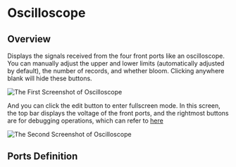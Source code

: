<script setup lang="ts">
import ElectricConnection from "../../../components/ElectricElement/ElectricConnection";
import ElectricConnectorType from "../../../components/ElectricElement/ElectricConnectorType";
import ElectricConnectorDirection from "../../../components/ElectricElement/ElectricConnectorDirection";
import ElectricConnectionDisplayMode from "../../../components/ElectricElement/ElectricConnectionDisplayMode";
import IOPort from "../../../components/ElectricElement/IOPort";
import ElectricElement from "../../../components/ElectricElement/ElectricElement.vue";

let connections = [
    new ElectricConnection(ElectricConnectorDirection.Top, ElectricConnectorType.Input, ElectricConnectionDisplayMode.Hide, [
        new IOPort(1, 32, "Display <span style='color: lime; background-color: var(--grayA10);'>Green</span> Wave", "")
    ], false, true),
    new ElectricConnection(ElectricConnectorDirection.Right, ElectricConnectorType.Input, ElectricConnectionDisplayMode.Hide, [
        new IOPort(1, 32, "Display <span style='color: cyan; background-color: var(--grayA10);'>Cyan</span> Wave", "")
    ], false, true),
        new ElectricConnection(ElectricConnectorDirection.Bottom, ElectricConnectorType.Input, ElectricConnectionDisplayMode.Hide, [
        new IOPort(1, 32, "Display <span style='color: red; background-color: var(--grayA6);'>Red</span> Wave", "")
    ], false, true),
    new ElectricConnection(ElectricConnectorDirection.Left, ElectricConnectorType.Input, ElectricConnectionDisplayMode.Hide, [
        new IOPort(1, 32, "Display <span style='color: yellow; background-color: var(--grayA8);'>Yellow</span> Wave", "")
    ], false, true),
        new ElectricConnection(ElectricConnectorDirection.In, ElectricConnectorType.Input, ElectricConnectionDisplayMode.Hide, [
        new IOPort(1, 32, "Clock", "When this port is not connected, any input change at the front ports will take effect on the display.  \nWhen this port is connected, only if the voltage of this port changes from 0 to not 0, this element will accept new changes from the front ports.")
    ])
];
</script>

# Oscilloscope <Badge text="v2.0"/>

## Overview

Displays the signals received from the four front ports like an oscilloscope. You can manually adjust the upper and lower limits (automatically adjusted by default), the number of records, and whether bloom. Clicking anywhere blank will hide these buttons.

<img alt="The First Screenshot of Oscilloscope" src="/images/expand/leds/oscilloscope_screenshot_1.webp" class="center_image">

And you can click the edit button to enter fullscreen mode. In this screen, the top bar displays the voltage of the front ports, and the rightmost buttons are for debugging operations, which can refer to [here](../../base/new/debug#floating-step-debugging-widget)

<img alt="The Second Screenshot of Oscilloscope" src="/images/expand/leds/oscilloscope_screenshot_2_zh.webp" class="center_image">

## Ports Definition

<ElectricElement imgAltPrefix="Oscilloscope" :connections="connections" imgSrc="/images/expand/leds/GVOscilloscopeBlock.webp"/>